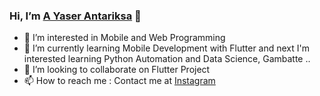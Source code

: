 ### Hi, I’m [A Yaser Antariksa](https://yaserantariksa.github.io/) 👋 
- 👀 I’m interested in Mobile and Web Programming
- 🌱 I’m currently learning Mobile Development with Flutter and next I'm interested learning Python Automation and Data Science, Gambatte ..
- 💞️ I’m looking to collaborate on Flutter Project
- 📫 How to reach me : Contact me at [Instagram](https://www.instagram.com/yaserantariksa/)

<!---
yaserantariksa/yaserantariksa is a ✨ special ✨ repository because its `README.md` (this file) appears on your GitHub profile.
You can click the Preview link to take a look at your changes.
--->
